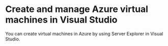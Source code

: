 # Create and manage Azure virtual machines in Visual Studio

You can create virtual machines in Azure by using Server Explorer in Visual Studio.